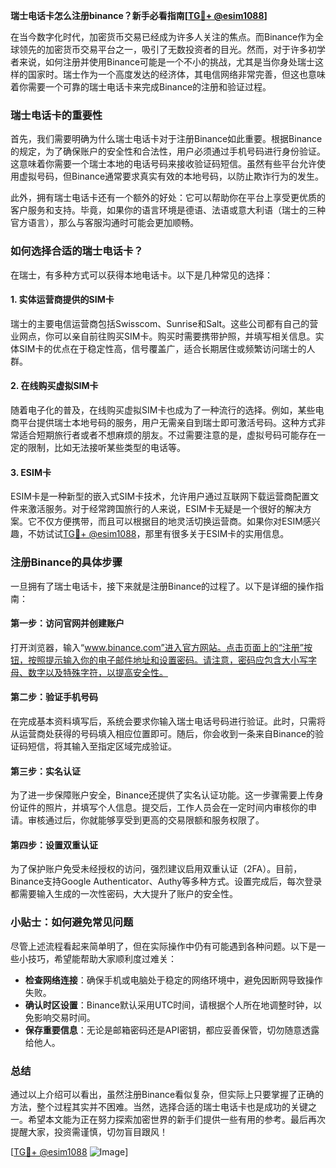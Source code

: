 **瑞士电话卡怎么注册binance？新手必看指南[[TG💪+ @esim1088](https://t.me/s/esim1088)]**

在当今数字化时代，加密货币交易已经成为许多人关注的焦点。而Binance作为全球领先的加密货币交易平台之一，吸引了无数投资者的目光。然而，对于许多初学者来说，如何注册并使用Binance可能是一个不小的挑战，尤其是当你身处瑞士这样的国家时。瑞士作为一个高度发达的经济体，其电信网络非常完善，但这也意味着你需要一个可靠的瑞士电话卡来完成Binance的注册和验证过程。

### 瑞士电话卡的重要性

首先，我们需要明确为什么瑞士电话卡对于注册Binance如此重要。根据Binance的规定，为了确保账户的安全性和合法性，用户必须通过手机号码进行身份验证。这意味着你需要一个瑞士本地的电话号码来接收验证码短信。虽然有些平台允许使用虚拟号码，但Binance通常要求真实有效的本地号码，以防止欺诈行为的发生。

此外，拥有瑞士电话卡还有一个额外的好处：它可以帮助你在平台上享受更优质的客户服务和支持。毕竟，如果你的语言环境是德语、法语或意大利语（瑞士的三种官方语言），那么与客服沟通时可能会更加顺畅。

### 如何选择合适的瑞士电话卡？

在瑞士，有多种方式可以获得本地电话卡。以下是几种常见的选择：

#### 1. 实体运营商提供的SIM卡
瑞士的主要电信运营商包括Swisscom、Sunrise和Salt。这些公司都有自己的营业网点，你可以亲自前往购买SIM卡。购买时需要携带护照，并填写相关信息。实体SIM卡的优点在于稳定性高，信号覆盖广，适合长期居住或频繁访问瑞士的人群。

#### 2. 在线购买虚拟SIM卡
随着电子化的普及，在线购买虚拟SIM卡也成为了一种流行的选择。例如，某些电商平台提供瑞士本地号码的服务，用户无需亲自到瑞士即可激活号码。这种方式非常适合短期旅行者或者不想麻烦的朋友。不过需要注意的是，虚拟号码可能存在一定的限制，比如无法接听某些类型的电话等。

#### 3. ESIM卡
ESIM卡是一种新型的嵌入式SIM卡技术，允许用户通过互联网下载运营商配置文件来激活服务。对于经常跨国旅行的人来说，ESIM卡无疑是一个很好的解决方案。它不仅方便携带，而且可以根据目的地灵活切换运营商。如果你对ESIM感兴趣，不妨试试[TG💪+ @esim1088](https://t.me/s/esim1088)，那里有很多关于ESIM卡的实用信息。

### 注册Binance的具体步骤

一旦拥有了瑞士电话卡，接下来就是注册Binance的过程了。以下是详细的操作指南：

#### 第一步：访问官网并创建账户
打开浏览器，输入“www.binance.com”进入官方网站。点击页面上的“注册”按钮，按照提示输入你的电子邮件地址和设置密码。请注意，密码应包含大小写字母、数字以及特殊字符，以提高安全性。

#### 第二步：验证手机号码
在完成基本资料填写后，系统会要求你输入瑞士电话号码进行验证。此时，只需将从运营商处获得的号码填入相应位置即可。随后，你会收到一条来自Binance的验证码短信，将其输入至指定区域完成验证。

#### 第三步：实名认证
为了进一步保障账户安全，Binance还提供了实名认证功能。这一步骤需要上传身份证件的照片，并填写个人信息。提交后，工作人员会在一定时间内审核你的申请。审核通过后，你就能够享受到更高的交易限额和服务权限了。

#### 第四步：设置双重认证
为了保护账户免受未经授权的访问，强烈建议启用双重认证（2FA）。目前，Binance支持Google Authenticator、Authy等多种方式。设置完成后，每次登录都需要输入生成的一次性密码，大大提升了账户的安全性。

### 小贴士：如何避免常见问题

尽管上述流程看起来简单明了，但在实际操作中仍有可能遇到各种问题。以下是一些小技巧，希望能帮助大家顺利度过难关：

- **检查网络连接**：确保手机或电脑处于稳定的网络环境中，避免因断网导致操作失败。
- **确认时区设置**：Binance默认采用UTC时间，请根据个人所在地调整时钟，以免影响交易时间。
- **保存重要信息**：无论是邮箱密码还是API密钥，都应妥善保管，切勿随意透露给他人。

### 总结

通过以上介绍可以看出，虽然注册Binance看似复杂，但实际上只要掌握了正确的方法，整个过程其实并不困难。当然，选择合适的瑞士电话卡也是成功的关键之一。希望本文能为正在努力探索加密世界的新手们提供一些有用的参考。最后再次提醒大家，投资需谨慎，切勿盲目跟风！

[[TG💪+ @esim1088](https://t.me/s/esim1088) ![Image](https://i.postimg.cc/4NQfJmqS/Snipaste-2025-05-13-00-14-12.png)]